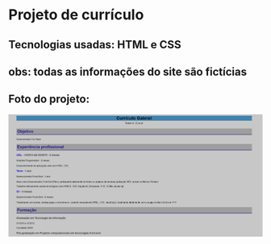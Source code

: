 # Projeto de currículo
## Tecnologias usadas: HTML e CSS
## obs: todas as informações do site são fictícias

## Foto do projeto:
![site currículo](fotoSiteCurriculo.png)